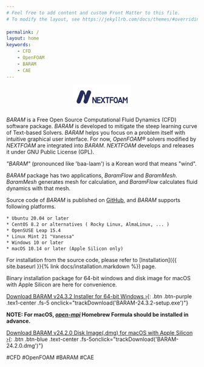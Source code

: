 ```yaml
---
# Feel free to add content and custom Front Matter to this file.
# To modify the layout, see https://jekyllrb.com/docs/themes/#overriding-theme-defaults

permalink: /
layout: home
keywords:
    - CFD
    - OpenFOAM
    - BARAM
    - CAE
---
```

<p align='center'>
    <a href="https://www.nextfoam.co.kr/">
        <img src="https://github.com/nextfoam/baram-pages/raw/main/screenshots/nextfoam_eng_blue.png" width="30%">
    </a><br>
</p>


*BARAM* is a Free Open Source Computational Fluid Dynamics (CFD) software package. *BARAM* is developed to mitigate the steep learning curve of Text-based Solvers. *BARAM* helps you focus on a problem itself with intuitive graphical user interface. For now, *OpenFOAM®* solvers modified by *NEXTFOAM* are integrated into *BARAM*. *NEXTFOAM* develops and releases it under GNU Public License (GPL).

*"BARAM"* (pronounced like 'baa-laam') is a Korean word that means "wind".

*BARAM* package has two applications, *BaramFlow* and *BaramMesh*.
*BaramMesh* generates mesh for calculation, and *BaramFlow* calculates fluid dynamics with that mesh.


Source code of *BARAM* is published on [GitHub](https://github.com/nextfoam/baram), and *BARAM* supports following platforms.

    * Ubuntu 20.04 or later
    * CentOS 8.2 or alternatives ( Rocky Linux, AlmaLinux, ... )
    * OpenSUSE Leap 15.4
    * Linux Mint 21 "Vanessa"
    * Windows 10 or later
    * macOS 10.14 or later (Apple Silicon only)

For installation from the source code, please refer to [Installation]({{ site.baseurl }}{% link docs/installation.markdown %}) page.


Binary installation package for 64-bit windows and disk image for macOS with Apple Silicon are here for convenience.

[Download BARAM v24.3.2 Installer for 64-bit Windows ›](https://d3c6e16xufx1gb.cloudfront.net/BARAM-24.3.2-setup.exe){: .btn .btn-purple .tex1-center .fs-5 onclick="trackDownload('BARAM-24.3.2-setup.exe')"}


**NOTE: For macOS, [*open-mpi*](https://formulae.brew.sh/formula/open-mpi) Homebrew Formula should be installed in advance.**

[Download BARAM v24.2.0 Disk Image(.dmg) for macOS with Apple Silicon ›](https://d3c6e16xufx1gb.cloudfront.net/BARAM-24.2.0.dmg){: .btn .btn-blue .text-center .fs-5onclick="trackDownload('BARAM-24.2.0.dmg')"}

#CFD #OpenFOAM #BARAM #CAE

